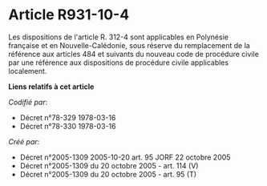 # Article R931-10-4

Les dispositions de l'article R. 312-4 sont applicables en Polynésie française et en Nouvelle-Calédonie, sous réserve du
remplacement de la référence aux articles 484 et suivants du nouveau code de procédure civile par une référence aux
dispositions de procédure civile applicables localement.

**Liens relatifs à cet article**

_Codifié par_:

  - Décret n°78-329 1978-03-16
  - Décret n°78-330 1978-03-16

_Créé par_:

  - Décret n°2005-1309 2005-10-20 art. 95 JORF 22 octobre 2005
  - Décret n°2005-1309 du 20 octobre 2005 - art. 114 (V)
  - Décret n°2005-1309 du 20 octobre 2005 - art. 95 (T)
